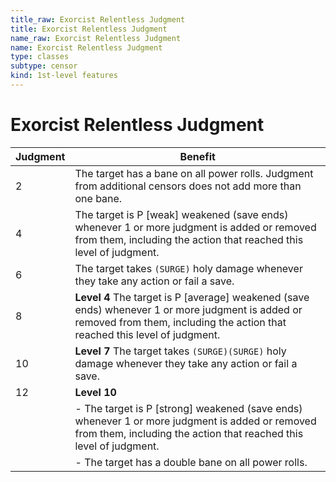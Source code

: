 ```yaml
---
title_raw: Exorcist Relentless Judgment
title: Exorcist Relentless Judgment
name_raw: Exorcist Relentless Judgment
name: Exorcist Relentless Judgment
type: classes
subtype: censor
kind: 1st-level features
---
```


# Exorcist Relentless Judgment

| Judgment | Benefit                                                                                                                                                                           |
| -------- | --------------------------------------------------------------------------------------------------------------------------------------------------------------------------------- |
| 2        | The target has a bane on all power rolls. Judgment from additional censors does not add more than one bane.                                                                       |
| 4        | The target is P \[weak\] weakened (save ends) whenever 1 or more judgment is added or removed from them, including the action that reached this level of judgment.                |
| 6        | The target takes `(SURGE)` holy damage whenever they take any action or fail a save.                                                                                              |
| 8        | **Level 4** The target is P \[average\] weakened (save ends) whenever 1 or more judgment is added or removed from them, including the action that reached this level of judgment. |
| 10       | **Level 7** The target takes `(SURGE)(SURGE)` holy damage whenever they take any action or fail a save.                                                                           |
| 12       | **Level 10**                                                                                                                                                                      |
|          | - The target is P \[strong\] weakened (save ends) whenever 1 or more judgment is added or removed from them, including the action that reached this level of judgment.            |
|          | - The target has a double bane on all power rolls.                                                                                                                                |
